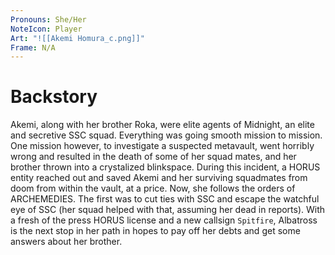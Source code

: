 ```yaml
---
Pronouns: She/Her
NoteIcon: Player
Art: "![[Akemi Homura_c.png]]"
Frame: N/A
---
```


# Backstory

Akemi, along with her brother Roka, were elite agents of Midnight, an elite and secretive SSC squad. Everything was going smooth mission to mission. One mission however, to investigate a suspected metavault, went horribly wrong and resulted in the death of some of her squad mates, and her brother thrown into a crystalized blinkspace. During this incident, a HORUS entity reached out and saved Akemi and her surviving squadmates from doom from within the vault, at a price. Now, she follows the orders of ARCHEMEDIES. The first was to cut ties with SSC and escape the watchful eye of SSC (her squad helped with that, assuming her dead in reports). With a fresh of the press HORUS license and a new callsign `Spitfire`, Albatross is the next stop in her path in hopes to pay off her debts and get some answers about her brother.